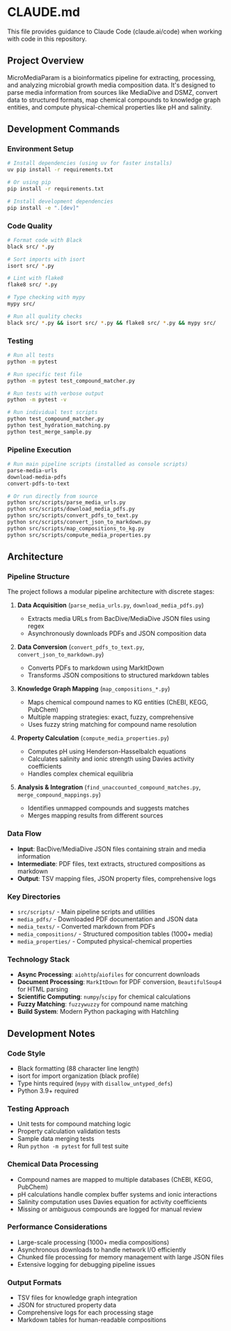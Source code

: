 # CLAUDE.md

This file provides guidance to Claude Code (claude.ai/code) when working with code in this repository.

## Project Overview

MicroMediaParam is a bioinformatics pipeline for extracting, processing, and analyzing microbial growth media composition data. It's designed to parse media information from sources like MediaDive and DSMZ, convert data to structured formats, map chemical compounds to knowledge graph entities, and compute physical-chemical properties like pH and salinity.

## Development Commands

### Environment Setup
```bash
# Install dependencies (using uv for faster installs)
uv pip install -r requirements.txt

# Or using pip
pip install -r requirements.txt

# Install development dependencies
pip install -e ".[dev]"
```

### Code Quality
```bash
# Format code with Black
black src/ *.py

# Sort imports with isort
isort src/ *.py

# Lint with flake8
flake8 src/ *.py

# Type checking with mypy
mypy src/

# Run all quality checks
black src/ *.py && isort src/ *.py && flake8 src/ *.py && mypy src/
```

### Testing
```bash
# Run all tests
python -m pytest

# Run specific test file
python -m pytest test_compound_matcher.py

# Run tests with verbose output
python -m pytest -v

# Run individual test scripts
python test_compound_matcher.py
python test_hydration_matching.py
python test_merge_sample.py
```

### Pipeline Execution
```bash
# Run main pipeline scripts (installed as console scripts)
parse-media-urls
download-media-pdfs
convert-pdfs-to-text

# Or run directly from source
python src/scripts/parse_media_urls.py
python src/scripts/download_media_pdfs.py
python src/scripts/convert_pdfs_to_text.py
python src/scripts/convert_json_to_markdown.py
python src/scripts/map_compositions_to_kg.py
python src/scripts/compute_media_properties.py
```

## Architecture

### Pipeline Structure
The project follows a modular pipeline architecture with discrete stages:

1. **Data Acquisition** (`parse_media_urls.py`, `download_media_pdfs.py`)
   - Extracts media URLs from BacDive/MediaDive JSON files using regex
   - Asynchronously downloads PDFs and JSON composition data

2. **Data Conversion** (`convert_pdfs_to_text.py`, `convert_json_to_markdown.py`)
   - Converts PDFs to markdown using MarkItDown
   - Transforms JSON compositions to structured markdown tables

3. **Knowledge Graph Mapping** (`map_compositions_*.py`)
   - Maps chemical compound names to KG entities (ChEBI, KEGG, PubChem)
   - Multiple mapping strategies: exact, fuzzy, comprehensive
   - Uses fuzzy string matching for compound name resolution

4. **Property Calculation** (`compute_media_properties.py`)
   - Computes pH using Henderson-Hasselbalch equations
   - Calculates salinity and ionic strength using Davies activity coefficients
   - Handles complex chemical equilibria

5. **Analysis & Integration** (`find_unaccounted_compound_matches.py`, `merge_compound_mappings.py`)
   - Identifies unmapped compounds and suggests matches
   - Merges mapping results from different sources

### Data Flow
- **Input**: BacDive/MediaDive JSON files containing strain and media information
- **Intermediate**: PDF files, text extracts, structured compositions as markdown
- **Output**: TSV mapping files, JSON property files, comprehensive logs

### Key Directories
- `src/scripts/` - Main pipeline scripts and utilities
- `media_pdfs/` - Downloaded PDF documentation and JSON data
- `media_texts/` - Converted markdown from PDFs  
- `media_compositions/` - Structured composition tables (1000+ media)
- `media_properties/` - Computed physical-chemical properties

### Technology Stack
- **Async Processing**: `aiohttp`/`aiofiles` for concurrent downloads
- **Document Processing**: `MarkItDown` for PDF conversion, `BeautifulSoup4` for HTML parsing
- **Scientific Computing**: `numpy`/`scipy` for chemical calculations
- **Fuzzy Matching**: `fuzzywuzzy` for compound name matching
- **Build System**: Modern Python packaging with Hatchling

## Development Notes

### Code Style
- Black formatting (88 character line length)
- isort for import organization (black profile)
- Type hints required (`mypy` with `disallow_untyped_defs`)
- Python 3.9+ required

### Testing Approach
- Unit tests for compound matching logic
- Property calculation validation tests
- Sample data merging tests
- Run `python -m pytest` for full test suite

### Chemical Data Processing
- Compound names are mapped to multiple databases (ChEBI, KEGG, PubChem)
- pH calculations handle complex buffer systems and ionic interactions
- Salinity computation uses Davies equation for activity coefficients
- Missing or ambiguous compounds are logged for manual review

### Performance Considerations
- Large-scale processing (1000+ media compositions)
- Asynchronous downloads to handle network I/O efficiently
- Chunked file processing for memory management with large JSON files
- Extensive logging for debugging pipeline issues

### Output Formats
- TSV files for knowledge graph integration
- JSON for structured property data
- Comprehensive logs for each processing stage
- Markdown tables for human-readable compositions